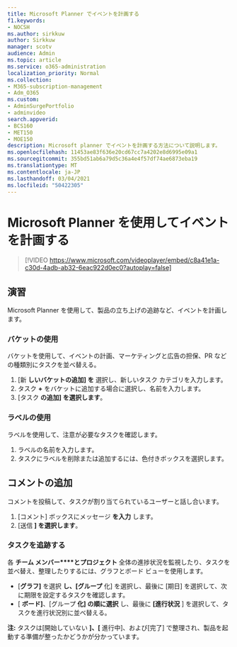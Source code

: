 ```yaml
---
title: Microsoft Planner でイベントを計画する
f1.keywords:
- NOCSH
ms.author: sirkkuw
author: Sirkkuw
manager: scotv
audience: Admin
ms.topic: article
ms.service: o365-administration
localization_priority: Normal
ms.collection:
- M365-subscription-management
- Adm_O365
ms.custom:
- AdminSurgePortfolio
- adminvideo
search.appverid:
- BCS160
- MET150
- MOE150
description: Microsoft planner でイベントを計画する方法について説明します。
ms.openlocfilehash: 11453ae83f636e20cd67cc7a4202e8d6995e09a1
ms.sourcegitcommit: 355bd51ab6a79d5c36a4e4f57df74ae6873eba19
ms.translationtype: MT
ms.contentlocale: ja-JP
ms.lasthandoff: 03/04/2021
ms.locfileid: "50422305"
---
```

# <a name="use-microsoft-planner-to-plan-an-event"></a>Microsoft Planner を使用してイベントを計画する

> [!VIDEO https://www.microsoft.com/videoplayer/embed/c8a41e1a-c30d-4adb-ab32-6eac922d0ec0?autoplay=false]

## <a name="try-it"></a>演習

Microsoft Planner を使用して、製品の立ち上げの追跡など、イベントを計画します。

### <a name="work-with-buckets"></a>バケットの使用

バケットを使用して、イベントの計画、マーケティングと広告の担保、PR などの種類別にタスクを並べ替える。

1. [新  **しいバケットの追加] を**  選択し、新しいタスク カテゴリを入力します。
2. タスク  **+**  をバケットに追加する場合に選択し、名前を入力します。
3. [タスク  **の追加] を選択します**。

### <a name="work-with-labels"></a>ラベルの使用

ラベルを使用して、注意が必要なタスクを確認します。

1. ラベルの名前を入力します。
2. タスクにラベルを削除または追加するには、色付きボックスを選択します。

## <a name="add-a-comment"></a>コメントの追加

コメントを投稿して、タスクが割り当てられているユーザーと話し合います。

1. [コメント] ボックスにメッセージ  **を入力**  します。
2. [送信  **] を選択します**。

### <a name="keep-track-of-tasks"></a>タスクを追跡する

各 **チーム メンバー****とプロジェクト** 全体の進捗状況を監視したり、タスクを並べ替え、整理したりするには、グラフとボード ビューを使用します。

- [**グラフ]** を選択 **し、[グループ** 化] を選択し、最後に [期日] を選択して、次に期限を設定するタスクを確認します。
- [  **ボード]**、[グループ **化] の順に選択** し、最後に **[進行状況**  ] を選択して、タスクを進行状況別に並べ替える。

**注:** タスクは[開始していない **]、[** 進行中]、および[完了] で整理され、製品を起動する準備が整ったかどうかが分かっています。 
